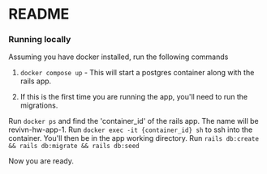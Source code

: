 # README

### Running locally
Assuming you have docker installed, run the following commands

1. `docker compose up` - This will start a postgres container along with the rails app.

2. If this is the first time you are running the app, you'll need to run the migrations.

Run `docker ps` and find the 'container_id' of the rails app. The name will be revivn-hw-app-1.
Run `docker exec -it {container_id} sh` to ssh into the container. You'll then be in the app working directory.
Run `rails db:create && rails db:migrate && rails db:seed`

Now you are ready.